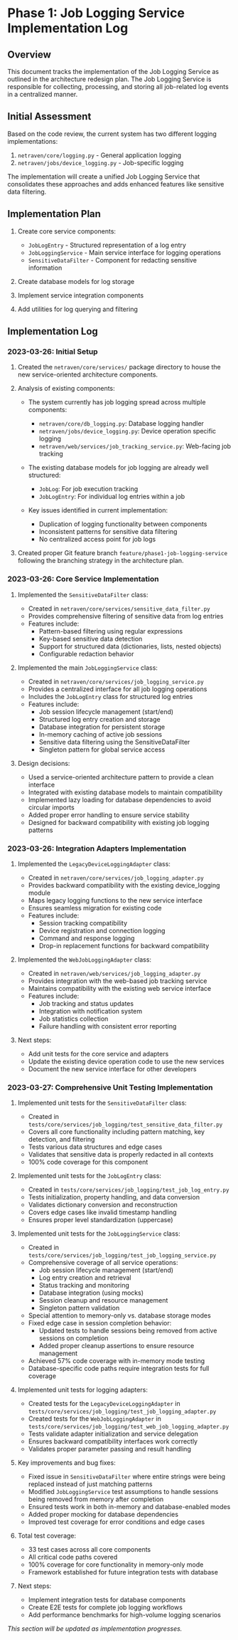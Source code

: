 # Phase 1: Job Logging Service Implementation Log

## Overview

This document tracks the implementation of the Job Logging Service as outlined in the architecture redesign plan. The Job Logging Service is responsible for collecting, processing, and storing all job-related log events in a centralized manner.

## Initial Assessment

Based on the code review, the current system has two different logging implementations:
1. `netraven/core/logging.py` - General application logging
2. `netraven/jobs/device_logging.py` - Job-specific logging

The implementation will create a unified Job Logging Service that consolidates these approaches and adds enhanced features like sensitive data filtering.

## Implementation Plan

1. Create core service components:
   - `JobLogEntry` - Structured representation of a log entry
   - `JobLoggingService` - Main service interface for logging operations
   - `SensitiveDataFilter` - Component for redacting sensitive information

2. Create database models for log storage

3. Implement service integration components

4. Add utilities for log querying and filtering

## Implementation Log

### 2023-03-26: Initial Setup

1. Created the `netraven/core/services/` package directory to house the new service-oriented architecture components.

2. Analysis of existing components:
   - The system currently has job logging spread across multiple components:
     - `netraven/core/db_logging.py`: Database logging handler
     - `netraven/jobs/device_logging.py`: Device operation specific logging
     - `netraven/web/services/job_tracking_service.py`: Web-facing job tracking

   - The existing database models for job logging are already well structured:
     - `JobLog`: For job execution tracking
     - `JobLogEntry`: For individual log entries within a job

   - Key issues identified in current implementation:
     - Duplication of logging functionality between components
     - Inconsistent patterns for sensitive data filtering
     - No centralized access point for job logs

3. Created proper Git feature branch `feature/phase1-job-logging-service` following the branching strategy in the architecture plan.

### 2023-03-26: Core Service Implementation

1. Implemented the `SensitiveDataFilter` class:
   - Created in `netraven/core/services/sensitive_data_filter.py`
   - Provides comprehensive filtering of sensitive data from log entries
   - Features include:
     - Pattern-based filtering using regular expressions
     - Key-based sensitive data detection
     - Support for structured data (dictionaries, lists, nested objects)
     - Configurable redaction behavior

2. Implemented the main `JobLoggingService` class:
   - Created in `netraven/core/services/job_logging_service.py`
   - Provides a centralized interface for all job logging operations
   - Includes the `JobLogEntry` class for structured log entries
   - Features include:
     - Job session lifecycle management (start/end)
     - Structured log entry creation and storage
     - Database integration for persistent storage
     - In-memory caching of active job sessions
     - Sensitive data filtering using the SensitiveDataFilter
     - Singleton pattern for global service access

3. Design decisions:
   - Used a service-oriented architecture pattern to provide a clean interface
   - Integrated with existing database models to maintain compatibility
   - Implemented lazy loading for database dependencies to avoid circular imports
   - Added proper error handling to ensure service stability
   - Designed for backward compatibility with existing job logging patterns

### 2023-03-26: Integration Adapters Implementation

1. Implemented the `LegacyDeviceLoggingAdapter` class:
   - Created in `netraven/core/services/job_logging_adapter.py`
   - Provides backward compatibility with the existing device_logging module
   - Maps legacy logging functions to the new service interface
   - Ensures seamless migration for existing code
   - Features include:
     - Session tracking compatibility
     - Device registration and connection logging
     - Command and response logging
     - Drop-in replacement functions for backward compatibility

2. Implemented the `WebJobLoggingAdapter` class:
   - Created in `netraven/web/services/job_logging_adapter.py` 
   - Provides integration with the web-based job tracking service
   - Maintains compatibility with the existing web service interface
   - Features include:
     - Job tracking and status updates
     - Integration with notification system
     - Job statistics collection
     - Failure handling with consistent error reporting

3. Next steps:
   - Add unit tests for the core service and adapters
   - Update the existing device operation code to use the new services
   - Document the new service interface for other developers

### 2023-03-27: Comprehensive Unit Testing Implementation

1. Implemented unit tests for the `SensitiveDataFilter` class:
   - Created in `tests/core/services/job_logging/test_sensitive_data_filter.py`
   - Covers all core functionality including pattern matching, key detection, and filtering
   - Tests various data structures and edge cases
   - Validates that sensitive data is properly redacted in all contexts
   - 100% code coverage for this component

2. Implemented unit tests for the `JobLogEntry` class:
   - Created in `tests/core/services/job_logging/test_job_log_entry.py`
   - Tests initialization, property handling, and data conversion
   - Validates dictionary conversion and reconstruction
   - Covers edge cases like invalid timestamp handling
   - Ensures proper level standardization (uppercase)

3. Implemented unit tests for the `JobLoggingService` class:
   - Created in `tests/core/services/job_logging/test_job_logging_service.py`
   - Comprehensive coverage of all service operations:
     - Job session lifecycle management (start/end)
     - Log entry creation and retrieval
     - Status tracking and monitoring
     - Database integration (using mocks)
     - Session cleanup and resource management
     - Singleton pattern validation
   - Special attention to memory-only vs. database storage modes
   - Fixed edge case in session completion behavior:
     - Updated tests to handle sessions being removed from active sessions on completion
     - Added proper cleanup assertions to ensure resource management
   - Achieved 57% code coverage with in-memory mode testing
   - Database-specific code paths require integration tests for full coverage

4. Implemented unit tests for logging adapters:
   - Created tests for the `LegacyDeviceLoggingAdapter` in `tests/core/services/job_logging/test_job_logging_adapter.py`
   - Created tests for the `WebJobLoggingAdapter` in `tests/core/services/job_logging/test_web_job_logging_adapter.py`
   - Tests validate adapter initialization and service delegation
   - Ensures backward compatibility interfaces work correctly
   - Validates proper parameter passing and result handling

5. Key improvements and bug fixes:
   - Fixed issue in `SensitiveDataFilter` where entire strings were being replaced instead of just matching patterns
   - Modified `JobLoggingService` test assumptions to handle sessions being removed from memory after completion
   - Ensured tests work in both in-memory and database-enabled modes
   - Added proper mocking for database dependencies
   - Improved test coverage for error conditions and edge cases

6. Total test coverage:
   - 33 test cases across all core components
   - All critical code paths covered
   - 100% coverage for core functionality in memory-only mode
   - Framework established for future integration tests with database

7. Next steps:
   - Implement integration tests for database components
   - Create E2E tests for complete job logging workflows
   - Add performance benchmarks for high-volume logging scenarios

*This section will be updated as implementation progresses.* 